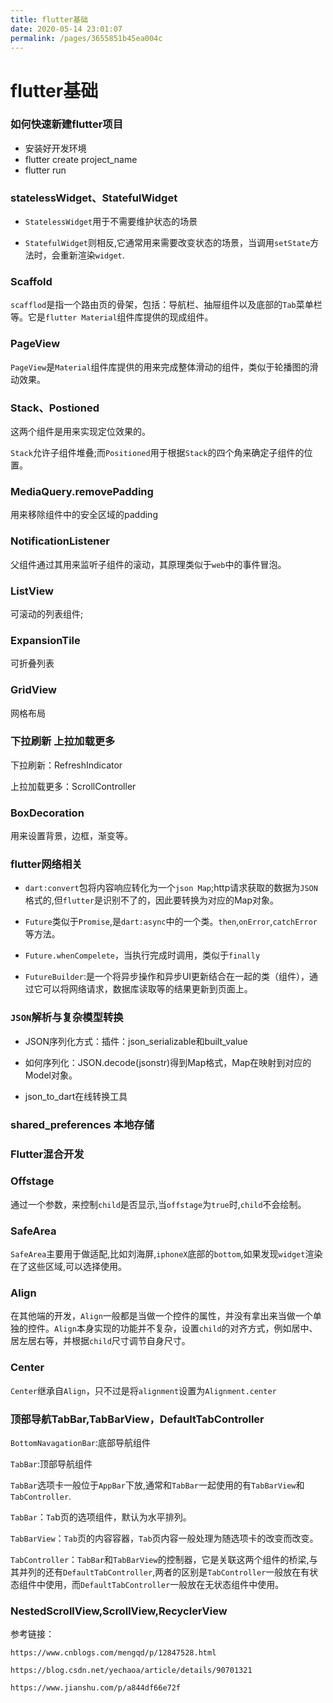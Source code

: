 ```yaml
---
title: flutter基础
date: 2020-05-14 23:01:07
permalink: /pages/3655851b45ea004c
---
```

# flutter基础

### 如何快速新建flutter项目

- 安装好开发环境
- flutter create project_name
- flutter run 

### statelessWidget、StatefulWidget

- `StatelessWidget`用于不需要维护状态的场景

- `StatefulWidget`则相反,它通常用来需要改变状态的场景，当调用`setState`方法时，会重新渲染`widget`.

### Scaffold

`scafflod`是指一个路由页的骨架，包括：导航栏、抽屉组件以及底部的`Tab`菜单栏等。它是`flutter Material`组件库提供的现成组件。

### PageView

`PageView`是`Material`组件库提供的用来完成整体滑动的组件，类似于轮播图的滑动效果。

### Stack、Postioned

这两个组件是用来实现定位效果的。

`Stack`允许子组件堆叠;而`Positioned`用于根据`Stack`的四个角来确定子组件的位置。

###  MediaQuery.removePadding

用来移除组件中的安全区域的padding

### NotificationListener

父组件通过其用来监听子组件的滚动，其原理类似于`web`中的事件冒泡。

### ListView

可滚动的列表组件;

### ExpansionTile

可折叠列表

### GridView

网格布局

### 下拉刷新 上拉加载更多

下拉刷新：RefreshIndicator

上拉加载更多：ScrollController

### BoxDecoration

用来设置背景，边框，渐变等。

### flutter网络相关

- `dart:convert`包将内容响应转化为一个`json Map`;http请求获取的数据为`JSON`格式的,但`flutter`是识别不了的，因此要转换为对应的Map对象。

- `Future`类似于`Promise`,是`dart:async`中的一个类。`then`,`onError`,`catchError`等方法。

- `Future.whenCompelete`，当执行完成时调用，类似于`finally`

- `FutureBuilder`:是一个将异步操作和异步UI更新结合在一起的类（组件），通过它可以将网络请求，数据库读取等的结果更新到页面上。

### `JSON`解析与复杂模型转换

- JSON序列化方式：插件：json_serializable和built_value

- 如何序列化：JSON.decode(jsonstr)得到Map格式，Map在映射到对应的Model对象。

- json_to_dart在线转换工具

### shared_preferences 本地存储


### Flutter混合开发

### Offstage

通过一个参数，来控制`child`是否显示,当`offstage`为`true`时,`child`不会绘制。

### SafeArea

`SafeArea`主要用于做适配,比如刘海屏,`iphoneX`底部的`bottom`,如果发现`widget`渲染在了这些区域,可以选择使用。

### Align

在其他端的开发，`Align`一般都是当做一个控件的属性，并没有拿出来当做一个单独的控件。`Align`本身实现的功能并不复杂，设置`child`的对齐方式，例如居中、居左居右等，并根据`child`尺寸调节自身尺寸。

### Center

`Center`继承自`Align`，只不过是将`alignment`设置为`Alignment.center`

### 顶部导航TabBar,TabBarView，DefaultTabController

`BottomNavagationBar`:底部导航组件

`TabBar`:顶部导航组件

`TabBar`选项卡一般位于`AppBar`下放,通常和`TabBar`一起使用的有`TabBarView`和`TabController`.

`TabBar`：`Ta`b页的选项组件，默认为水平排列。

`TabBarView`：`Tab`页的内容容器，`Tab`页内容一般处理为随选项卡的改变而改变。

`TabController`：`TabBar`和`TabBarView`的控制器，它是关联这两个组件的桥梁,与其并列的还有`DefaultTabController`,两者的区别是`TabController`一般放在有状态组件中使用，而`DefaultTabController`一般放在无状态组件中使用。

### NestedScrollView,ScrollView,RecyclerView

参考链接：

`https://www.cnblogs.com/mengqd/p/12847528.html`

`https://blog.csdn.net/yechaoa/article/details/90701321`

`https://www.jianshu.com/p/a844df66e72f`



